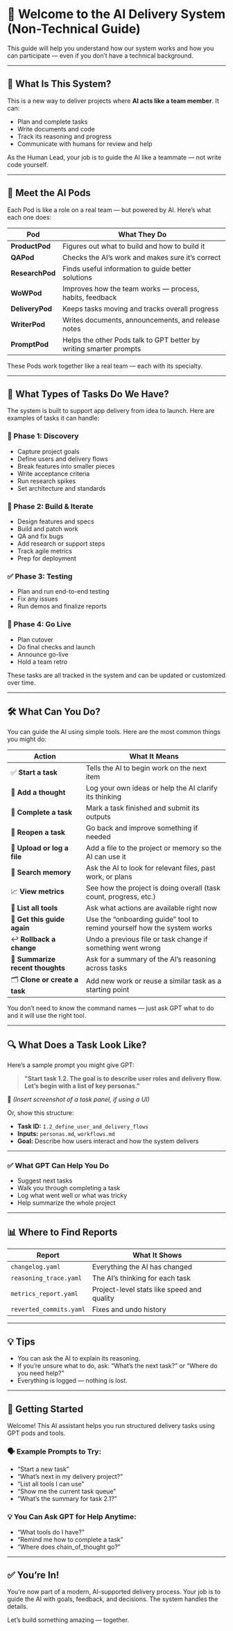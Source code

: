 # 🌱 Welcome to the AI Delivery System (Non-Technical Guide)

This guide will help you understand how our system works and how you can participate — even if you don’t have a technical background.

---

## 🤖 What Is This System?

This is a new way to deliver projects where **AI acts like a team member**. It can:

- Plan and complete tasks
- Write documents and code
- Track its reasoning and progress
- Communicate with humans for review and help

As the Human Lead, your job is to guide the AI like a teammate — not write code yourself.

---

## 👥 Meet the AI Pods

Each Pod is like a role on a real team — but powered by AI. Here’s what each one does:

| Pod | What They Do |
|-----|---------------|
| **ProductPod** | Figures out what to build and how to build it |
| **QAPod** | Checks the AI’s work and makes sure it’s correct |
| **ResearchPod** | Finds useful information to guide better solutions |
| **WoWPod** | Improves how the team works — process, habits, feedback |
| **DeliveryPod** | Keeps tasks moving and tracks overall progress |
| **WriterPod** | Writes documents, announcements, and release notes |
| **PromptPod** | Helps the other Pods talk to GPT better by writing smarter prompts |

These Pods work together like a real team — each with its specialty.

---

## 🧱 What Types of Tasks Do We Have?

The system is built to support app delivery from idea to launch. Here are examples of tasks it can handle:

### 🌱 Phase 1: Discovery
- Capture project goals
- Define users and delivery flows
- Break features into smaller pieces
- Write acceptance criteria
- Run research spikes
- Set architecture and standards

### 🔁 Phase 2: Build & Iterate
- Design features and specs
- Build and patch work
- QA and fix bugs
- Add research or support steps
- Track agile metrics
- Prep for deployment

### ✅ Phase 3: Testing
- Plan and run end-to-end testing
- Fix any issues
- Run demos and finalize reports

### 🚀 Phase 4: Go Live
- Plan cutover
- Do final checks and launch
- Announce go-live
- Hold a team retro

These tasks are all tracked in the system and can be updated or customized over time.

---

## 🛠️ What Can You Do?

You can guide the AI using simple tools. Here are the most common things you might do:

| Action | What It Means |
|--------|---------------|
| ✅ **Start a task** | Tells the AI to begin work on the next item |
| 🧠 **Add a thought** | Log your own ideas or help the AI clarify its thinking |
| 🏁 **Complete a task** | Mark a task finished and submit its outputs |
| 🔁 **Reopen a task** | Go back and improve something if needed |
| 📂 **Upload or log a file** | Add a file to the project or memory so the AI can use it |
| 🔎 **Search memory** | Ask the AI to look for relevant files, past work, or plans |
| 📈 **View metrics** | See how the project is doing overall (task count, progress, etc.) |
| 🧾 **List all tools** | Ask what actions are available right now |
| 📘 **Get this guide again** | Use the “onboarding guide” tool to remind yourself how the system works |
| ↩️ **Rollback a change** | Undo a previous file or task change if something went wrong |
| 🧠 **Summarize recent thoughts** | Ask for a summary of the AI’s reasoning across tasks |
| 🗂 **Clone or create a task** | Add new work or reuse a similar task as a starting point |

You don’t need to know the command names — just ask GPT what to do and it will use the right tool.

---

## 🔍 What Does a Task Look Like?

Here’s a sample prompt you might give GPT:

> **"Start task 1.2. The goal is to describe user roles and delivery flow. Let’s begin with a list of key personas."**

📸 *(Insert screenshot of a task panel, if using a UI)*

Or, show this structure:

- **Task ID:** `1.2_define_user_and_delivery_flows`  
- **Inputs:** `personas.md`, `workflows.md`  
- **Goal:** Describe how users interact and how the system delivers  

---

### ✅ What GPT Can Help You Do

- Suggest next tasks  
- Walk you through completing a task  
- Log what went well or what was tricky  
- Help summarize the whole project  


---

## 📊 Where to Find Reports

| Report | What It Shows |
|--------|---------------|
| `changelog.yaml` | Everything the AI has changed |
| `reasoning_trace.yaml` | The AI’s thinking for each task |
| `metrics_report.yaml` | Project-level stats like speed and quality |
| `reverted_commits.yaml` | Fixes and undo history |

---

## 💡 Tips

- You can ask the AI to explain its reasoning.
- If you’re unsure what to do, ask: “What’s the next task?” or “Where do you need help?”
- Everything is logged — nothing is lost.

---

## 🧭 Getting Started

Welcome! This AI assistant helps you run structured delivery tasks using GPT pods and tools.

### 🗣 Example Prompts to Try:
- “Start a new task”
- “What’s next in my delivery project?”
- “List all tools I can use”
- “Show me the current task queue”
- “What’s the summary for task 2.1?”

### 💡 You Can Ask GPT for Help Anytime:
- “What tools do I have?”
- “Remind me how to complete a task”
- “Where does chain_of_thought go?”

---

## ✅ You’re In!

You’re now part of a modern, AI-supported delivery process. Your job is to guide the AI with goals, feedback, and decisions. The system handles the details.

Let’s build something amazing — together.
